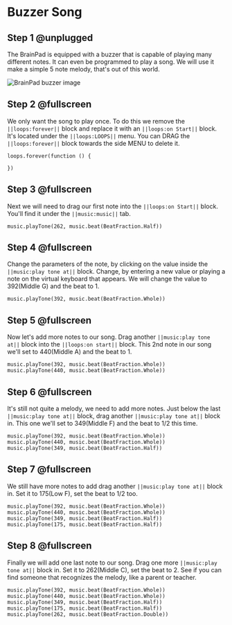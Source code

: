 # Buzzer Song

## Step 1 @unplugged

The BrainPad is equipped with a buzzer that is capable of playing many different notes. It can even be programmed to play a song. We will use it make a simple 5 note melody, that's out of this world.

![BrainPad buzzer image](/static/images/buzzer.jpg)

## Step 2 @fullscreen

We only want the song to play once. To do this we remove the `||loops:forever||` block and replace it with an `||loops:on Start||` block. It's located under the `||loops:LOOPS||` menu. You can DRAG the `||loops:forever||` block towards the side MENU to delete it.

```blocks
loops.forever(function () {

})
```

## Step 3 @fullscreen

Next we will need to drag our first note into the `||loops:on Start||` block. You'll find it under the `||music:music||` tab.

```blocks
music.playTone(262, music.beat(BeatFraction.Half))
```

## Step 4 @fullscreen

Change the parameters of the note, by clicking on the value inside the `||music:play tone at||` block. Change, by entering a new value or playing a note on the virtual keyboard that appears. We will change the value to 392(Middle G) and the beat to 1.

```blocks
music.playTone(392, music.beat(BeatFraction.Whole))
```

## Step 5 @fullscreen

Now let's add more notes to our song. Drag another `||music:play tone at||` block into the `||loops:on start||` block. This 2nd note in our song we'll set to 440(Middle A) and the beat to 1.

```blocks
music.playTone(392, music.beat(BeatFraction.Whole))
music.playTone(440, music.beat(BeatFraction.Whole))
```

## Step 6 @fullscreen

It's still not quite a melody, we need to add more notes. Just below the last `||music:play tone at||` block, drag another `||music:play tone at||` block in. This one we'll set to 349(Middle F) and the beat to 1/2 this time.

```blocks
music.playTone(392, music.beat(BeatFraction.Whole))
music.playTone(440, music.beat(BeatFraction.Whole))
music.playTone(349, music.beat(BeatFraction.Half))
```

## Step 7 @fullscreen

We still have more notes to add drag another `||music:play tone at||` block in. Set it to 175(Low F), set the beat to 1/2 too.

```blocks
music.playTone(392, music.beat(BeatFraction.Whole))
music.playTone(440, music.beat(BeatFraction.Whole))
music.playTone(349, music.beat(BeatFraction.Half))
music.playTone(175, music.beat(BeatFraction.Half))
```

## Step 8 @fullscreen

Finally we will add one last note to our song. Drag one more `||music:play tone at||` block in. Set it to 262(Middle C), set the beat to 2. See if you can find someone that recognizes the melody, like a parent or teacher.

```blocks
music.playTone(392, music.beat(BeatFraction.Whole))
music.playTone(440, music.beat(BeatFraction.Whole))
music.playTone(349, music.beat(BeatFraction.Half))
music.playTone(175, music.beat(BeatFraction.Half))
music.playTone(262, music.beat(BeatFraction.Double))
```